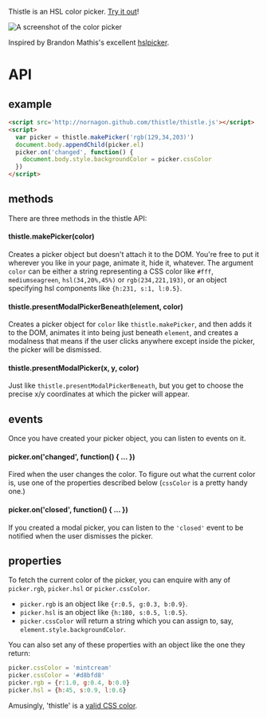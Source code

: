 Thistle is an HSL color picker. [Try it out](http://nornagon.github.com/thistle)!

![A screenshot of the color picker](http://i.imgur.com/CdbYg.png)

Inspired by Brandon Mathis's excellent [hslpicker](http://hslpicker.com).

# API

## example

```html
<script src='http://nornagon.github.com/thistle/thistle.js'></script>
<script>
  var picker = thistle.makePicker('rgb(129,34,203)')
  document.body.appendChild(picker.el)
  picker.on('changed', function() {
    document.body.style.backgroundColor = picker.cssColor
  })
</script>
```

## methods

There are three methods in the thistle API:

#### thistle.makePicker(color)
Creates a picker object but doesn't attach it to
  the DOM. You're free to put it wherever you like in your page, animate it,
  hide it, whatever. The argument `color` can be either a string representing a
  CSS color like `#fff`, `mediumseagreen`, `hsl(34,20%,45%)` or
  `rgb(234,221,193)`, or an object specifying hsl components like
  `{h:231, s:1, l:0.5}`.
#### thistle.presentModalPickerBeneath(element, color)
Creates a picker object
  for `color` like `thistle.makePicker`, and then adds it to the DOM, animates
  it into being just beneath `element`, and creates a modalness that means if
  the user clicks anywhere except inside the picker, the picker will be
  dismissed.
#### thistle.presentModalPicker(x, y, color)
Just like
  `thistle.presentModalPickerBeneath`, but you get to choose the precise x/y
  coordinates at which the picker will appear.

## events

Once you have created your picker object, you can listen to events on it.

#### picker.on('changed', function() { ... })
Fired when the user changes the color. To figure out what the current color is, use one of the properties described below (`cssColor` is a pretty handy one.)

#### picker.on('closed', function() { ... })
If you created a modal picker, you can listen to the `'closed'` event to be
notified when the user dismisses the picker.

## properties

To fetch the current color of the picker, you can enquire with any of
`picker.rgb`, `picker.hsl` or `picker.cssColor`.

- `picker.rgb` is an object like `{r:0.5, g:0.3, b:0.9}`.
- `picker.hsl` is an object like `{h:180, s:0.5, l:0.5}`.
- `picker.cssColor` will return a string which you can assign to, say,
  `element.style.backgroundColor`.

You can also set any of these properties with an object like the one they
return:

```javascript
picker.cssColor = 'mintcream'
picker.cssColor = '#d8bfd8'
picker.rgb = {r:1.0, g:0.4, b:0.0}
picker.hsl = {h:45, s:0.9, l:0.6}
```

Amusingly, 'thistle' is a [valid CSS color](http://dev.w3.org/csswg/css3-color/#svg-color).

